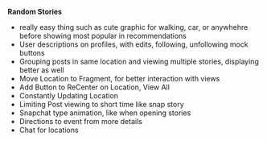 **Random Stories**

- really easy thing such as cute graphic for walking, car, or anywhehre before showing
most popular in recommendations
- User descriptions on profiles, with edits, following, unfollowing mock buttons
- Grouping posts in same location and viewing multiple stories, displaying better as well
- Move Location to Fragment, for better interaction with views
- Add Button to ReCenter on Location, View All
- Constantly Updating Location
- Limiting Post viewing to short time like snap  story
- Snapchat type animation, like when opening stories
- Directions to event from more details
- Chat for locations
